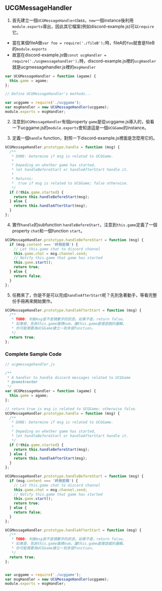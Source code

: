 ## UCGMessageHandler

1. 首先建立一個`UCGMessageHandler`class，`new`一個instance後利用`module.exports`導出，因此其它檔案(例如discord-example.js)可以`require`它。

  * 當在某個fileA做`var foo = require('./fileB');`時，fileA的`foo`就會是fileB的`module.exports`
  * 故當在discord-example.js做`const ucgHandler = require('./ucgmessagehandler');`時，discord-example.js裡的`ucgHandler`就是ucgmessagehandler.js裡的`msgHandler`

```javascript
var UCGMessageHandler = function (agame) {
  this.game = agame;
};

// Define UCGMessageHandler's methods...

var ucggame = require('./ucggame');
var msgHandler = new UCGMessageHandler(ucggame);
module.exports = msgHandler;
```

2. 注意到`UCGMessageHandler`有個property `game`是從ucggame.js導入的，偷看一下ucggame.js的`module.exports`會知道這是一個`UCGGame`的instance。

3. 定義一個`handle` function，對照一下discord-example.js裡面是怎麼用它的。

```javascript
UCGMessageHandler.prototype.handle = function (msg) {
  /**
   * DONE: Determine if msg is related to UCGGame.
   * 
   * Depeding on whether game has started,
   * let handleBeforeStart or handleAfterStart handle it.
   * 
   * Returns:
   *  true if msg is related to UCGGame; false otherwise.
   */
  if (!this.game.started) {
    return this.handleBeforeStart(msg);
  } else {
    return this.handleAfterStart(msg);
  }
};
```

4. 實作`handle`的subfunction `handleBeforeStart`，注意到`this.game`定義了一個property `chat`和一個function `start`。
```javascript
UCGMessageHandler.prototype.handleBeforeStart = function (msg) {
  if (msg.content === '終極密碼') {
    // Let this.game chat to discord channel
    this.game.chat = msg.channel.send;
    // Notify this.game that game has started
    this.game.start();
    return true;
  } else {
    return false;
  }
};
```

5. 任務來了，你是不是可以完成`handleAfterStart`呢？先別急著動手，等看完整份手冊再來開始實作。
```javascript
UCGMessageHandler.prototype.handleAfterStart = function (msg) {
  /**
   * TODO: 判斷msg是不是猜數字的訊息。如果不是，return false。
   * 如果是，告訴this.game誰猜num，讓this.game處理遊戲的邏輯。
   * 你可能需要為UCGGame建立一到多個function。
   */
  return true;
};
```


### Complete Sample Code

```javascript
// ucgmessagehandler.js

/**
 * A handler to handle discord messages related to UCGGame
 * @constructor
 */
var UCGMessageHandler = function (agame) {
  this.game = agame;
};

// return true is msg is related to UCGGame; otherwise false.
UCGMessageHandler.prototype.handle = function (msg) {
  /**
   * DONE: Determine if msg is related to UCGGame.
   * 
   * Depeding on whether game has started,
   * let handleBeforeStart or handleAfterStart handle it.
   */
  if (!this.game.started) {
    return this.handleBeforeStart(msg);
  } else {
    return this.handleAfterStart(msg);
  }
};

UCGMessageHandler.prototype.handleBeforeStart = function (msg) {
  if (msg.content === '終極密碼') {
    // Let this.game chat to discord channel
    this.game.chat = msg.channel.send;
    // Notify this.game that game has started
    this.game.start();
    return true;
  } else {
    return false;
  }
};

UCGMessageHandler.prototype.handleAfterStart = function (msg) {
  /**
   * TODO: 判斷msg是不是猜數字的訊息。如果不是，return false。
   * 如果是，告訴this.game誰猜num，讓this.game處理遊戲的邏輯。
   * 你可能需要為UCGGame建立一到多個function。
   */
  return true;
};


var ucggame = require('./ucggame');
var msgHandler = new UCGMessageHandler(ucggame);
module.exports = msgHandler;

```